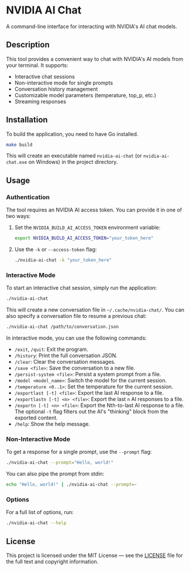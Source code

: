 # NVIDIA AI Chat

A command-line interface for interacting with NVIDIA's AI chat models.

## Description

This tool provides a convenient way to chat with NVIDIA's AI models from your terminal. It supports:
- Interactive chat sessions
- Non-interactive mode for single prompts
- Conversation history management
- Customizable model parameters (temperature, top_p, etc.)
- Streaming responses

## Installation

To build the application, you need to have Go installed.

```bash
make build
```

This will create an executable named `nvidia-ai-chat` (or `nvidia-ai-chat.exe` on Windows) in the project directory.

## Usage

### Authentication

The tool requires an NVIDIA AI access token. You can provide it in one of two ways:
1. Set the `NVIDIA_BUILD_AI_ACCESS_TOKEN` environment variable:
   ```bash
   export NVIDIA_BUILD_AI_ACCESS_TOKEN="your_token_here"
   ```
2. Use the `-k` or `--access-token` flag:
   ```bash
   ./nvidia-ai-chat -k "your_token_here"
   ```

### Interactive Mode

To start an interactive chat session, simply run the application:

```bash
./nvidia-ai-chat
```

This will create a new conversation file in `~/.cache/nvidia-chat/`. You can also specify a conversation file to resume a previous chat:

```bash
./nvidia-ai-chat /path/to/conversation.json
```

In interactive mode, you can use the following commands:
- `/exit`, `/quit`: Exit the program.
- `/history`: Print the full conversation JSON.
- `/clear`: Clear the conversation messages.
- `/save <file>`: Save the conversation to a new file.
- `/persist-system <file>`: Persist a system prompt from a file.
- `/model <model_name>`: Switch the model for the current session.
- `/temperature <0..1>`: Set the temperature for the current session.
- `/exportlast [-t] <file>`: Export the last AI response to a file.
- `/exportlastn [-t] <n> <file>`: Export the last `n` AI responses to a file.
- `/exportn [-t] <n> <file>`: Export the Nth-to-last AI response to a file.
The optional `-t` flag filters out the AI's "thinking" block from the exported content.
- `/help`: Show the help message.

### Non-Interactive Mode

To get a response for a single prompt, use the `--prompt` flag:

```bash
./nvidia-ai-chat --prompt="Hello, world!"
```

You can also pipe the prompt from stdin:

```bash
echo "Hello, world!" | ./nvidia-ai-chat --prompt=-
```

### Options

For a full list of options, run:

```bash
./nvidia-ai-chat --help
```

## License

This project is licensed under the MIT License — see the [LICENSE](./LICENSE) file for the full text and copyright information.
